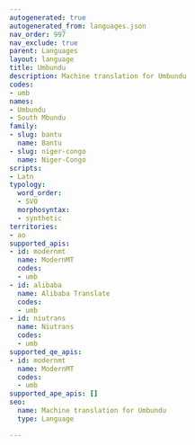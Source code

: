 ```yaml
---
autogenerated: true
autogenerated_from: languages.json
nav_order: 997
nav_exclude: true
parent: Languages
layout: language
title: Umbundu
description: Machine translation for Umbundu
codes:
- umb
names:
- Umbundu
- South Mbundu
family:
- slug: bantu
  name: Bantu
- slug: niger-congo
  name: Niger-Congo
scripts:
- Latn
typology:
  word_order:
  - SVO
  morphosyntax:
  - synthetic
territories:
- ao
supported_apis:
- id: modernmt
  name: ModernMT
  codes:
  - umb
- id: alibaba
  name: Alibaba Translate
  codes:
  - umb
- id: niutrans
  name: Niutrans
  codes:
  - umb
supported_qe_apis:
- id: modernmt
  name: ModernMT
  codes:
  - umb
supported_ape_apis: []
seo:
  name: Machine translation for Umbundu
  type: Language

---
```


